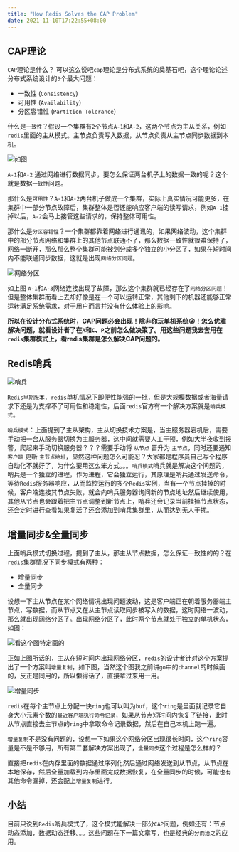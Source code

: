 ```yaml
---
title: "How Redis Solves the CAP Problem"
date: 2021-11-10T17:22:55+08:00
---
```


## CAP理论

`CAP`理论是什么？ 可以这么说吧`cap`理论是分布式系统的奠基石吧，这个理论论述分布式系统设计的`3`个最大问题：

- 一致性 (`Consistency`)
- 可用性 (`Availability`)
- 分区容错性 (`Partition Tolerance`)

什么是`一致性`？假设一个集群有`2`个节点`A-1`和`A-2`，这两个节点为主从关系，例如`redis`里面的主从模式。主节点负责写入数据，从节点负责从主节点同步数据到本机。

![如图](https://tva1.sinaimg.cn/large/008i3skNgy1gw6xnn7ddaj311o0fwdg8.jpg)

`A-1`和`A-2` 通过网络进行数据同步，要怎么保证两台机子上的数据一致的呢？这个就是数据`一致性`问题。

那什么是`可用性`？`A-1`和`A-2`两台机子做成一个集群，实际上真实情况可能更多，在集群中一部分节点故障后，集群整体是否还能响应客户端的读写请求，例如`A-1`挂掉以后，`A-2`会马上接管这些请求的，保持整体可用性。

那什么是`分区容错性`？一个集群都靠着网络进行通讯的，如果网络波动，这个集群中的部分节点网络和集群上的其他节点联通不了，那么数据一致性就很难保持了，网络一断开，那么那么整个集群可能被划分成多个独立的小分区了，如果在短时间内不能联通同步数据，这就是出现`网络分区问题`。

![网络分区](https://tva1.sinaimg.cn/large/008i3skNgy1gw6y36jt9tj30xy0u0t9r.jpg)

如上图 `A-1`和`A-3`网络连接出现了故障，那么这个集群就已经存在了`网络分区问题`！但是整体集群而看上去却好像是在一个可以运转正常，其他剩下的机器还能够正常运转满足系统需求，对于用户而言并没有什么体验上的影响。

**所以在设计分布式系统时，CAP问题必会出现！除非你玩单机系统😜！怎么优雅解决问题，就看设计者了在`A`和`C`、`P`之前怎么做决策了。用这些问题我去套用在`redis`集群模式上，看redis集群是怎么解决CAP问题的。**



## Redis哨兵

![哨兵](https://tva1.sinaimg.cn/large/008i3skNgy1gw70jzv2abj30e50bkaag.jpg)

`Redis早期版本`，`redis`单机情况下即便性能强的一批，但是大规模数据或者海量请求下还是为支撑不了可用性和稳定性，后面`redis`官方有一个解决方案就是`哨兵模式`。

`哨兵模式`：上面提到了主从架构，主从切换技术方案是，当主服务器宕机后，需要手动把一台从服务器切换为主服务器，这中间就需要人工干预，例如大半夜收到报警，爬起来手动切换服务器？？？需要手动将 `从节点` 晋升为 `主节点`，同时还要通知 `客户端` 更新 `主节点地址`，显然这种问题怎么可能忍？大家都是程序员自己写个程序自动化不就好了，为什么要用这么笨方式。。。`哨兵模式`哨兵就是解决这个问题的，哨兵是一个独立的进程，作为进程，它会独立运行，其原理是哨兵通过发送命令，等待`Redis`服务器响应，从而监控运行的多个`Redis`实例，当有一个节点挂掉的时候，客户端连接其节点失败，就会向哨兵服务器询问新的节点地址然后继续使用，其他从节点也会跟着把主节点调整到新节点上，哨兵还会记录当前挂掉节点状态，还会定时进行查看如果复活了还会添加到哨兵集群里，从而达到无人干扰。


## 增量同步&全量同步

上面哨兵模式切换过程，提到了主从，那主从节点数据，怎么保证一致性的的？在`redis`集群情况下同步模式有两种：

- 增量同步
- 全量同步


设想一下主从节点在某个网络情况出现问题波动，这是客户端正在朝着服务器端主节点，写数据，而从节点又在从主节点读取同步被写入的数据，这时网络一波动，那么就出现网络分区了。出现网络分区了，此时两个节点就处于独立的单机状态，如图：

![看这个图特定画的](https://tva1.sinaimg.cn/large/008i3skNgy1gw71jdnzcsj30fl0dcaae.jpg)

正如上图所话的，主从在短时间内出现网络分区，`redis`的设计者针对这个方案提出了一个方案叫`增量复制`，如下图，当然这个图我之前讲`go`中的`channel`的时候画的，反正是同用的，所以懒得话了，直接拿过来用一用。

![增量同步](https://tva1.sinaimg.cn/large/008i3skNgy1gtl27ej1w4j60qo0k0t9202.jpg)

`redis`在每个主节点上分配一快`ring`也可以叫为`buf`，这个`ring`是里面就记录它自身大小元素个数的`最近客户端执行命令记录`，如果从节点短时间内恢复了链接，此时从节点直接去主节点的`ring`中拿取命令记录数据，然后在自己本机上跑一遍。

`增量复制`不是没有问题的，设想一下如果这个网络分区出现很长时间，这个`ring`容量是不是不够用，所有第二套解决方案出现了，`全量同步`这个过程是怎么样的？

直接把`redis`在内存里面的数据通过序列化然后通过网络发送到从节点，从节点在本地保存，然后全量加载到内存里面完成数据恢复，在全量同步的时候，可能也有其他命令漏掉，还会配上`增量复制`进行。

## 小结

目前只说到`Redis`哨兵模式了，这个模式能解决一部分`CAP`问题，例如还有：节点动态添加，数据动态迁移。。。这些问题在下一篇文章写，也是经典的`分而治之`的应用。
